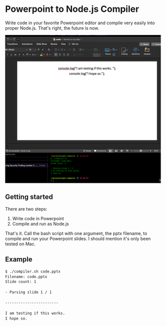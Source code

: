 # Powerpoint to Node.js Compiler
Write code in your favorite Powerpoint editor and compile very easily into proper Node.js. That's right, the future is now.

![Compile Powerpoint to Node.js](docs/img/powerpoint_compiler.png)

## Getting started
There are two steps:

1) Write code in Powerpoint
2) Compile and run as Node.js

That's it. Call the bash script with one argument, the pptx filename, to compile and run your Powerpoint slides. I should mention it's only been tested on Mac.

## Example
```bash
$ ./compiler.sh code.pptx
Filename: code.pptx
Slide count: 1

- Parsing slide 1 / 1

------------------------

I am testing if this works. 
I hope so.
```
